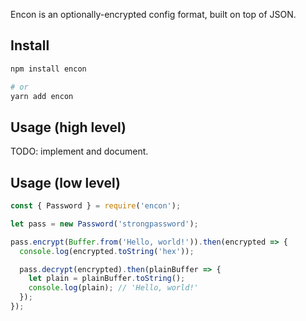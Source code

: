 Encon is an optionally-encrypted config format, built on top of JSON.

## Install

```sh
npm install encon

# or
yarn add encon
```

## Usage (high level)

TODO: implement and document.

## Usage (low level)

```js
const { Password } = require('encon');

let pass = new Password('strongpassword');

pass.encrypt(Buffer.from('Hello, world!')).then(encrypted => {
  console.log(encrypted.toString('hex'));

  pass.decrypt(encrypted).then(plainBuffer => {
    let plain = plainBuffer.toString();
    console.log(plain); // 'Hello, world!'
  });
});
```